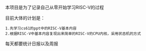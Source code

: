 本项目是为了记录自己从零开始学习RISC-V的过程

目前大体的计划是：

	1.先学习cs61的ppt中的RISC-V基本内容
    2.根据RISC-V中基本内容复现出来简单的RISC-V的CPU内核，采用状态机的方式



每天都要统计日报以及周报
